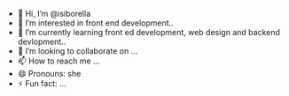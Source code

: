 - 👋 Hi, I’m @isiborella
- 👀 I’m interested in front end development..
- 🌱 I’m currently learning front ed development, web design and backend devlopment..
- 💞️ I’m looking to collaborate on ...
- 📫 How to reach me ...
- 😄 Pronouns: she
- ⚡ Fun fact: ...

<!---
isiborella/isiborella is a ✨ special ✨ repository because its `README.md` (this file) appears on your GitHub profile.
You can click the Preview link to take a look at your changes.
--->
